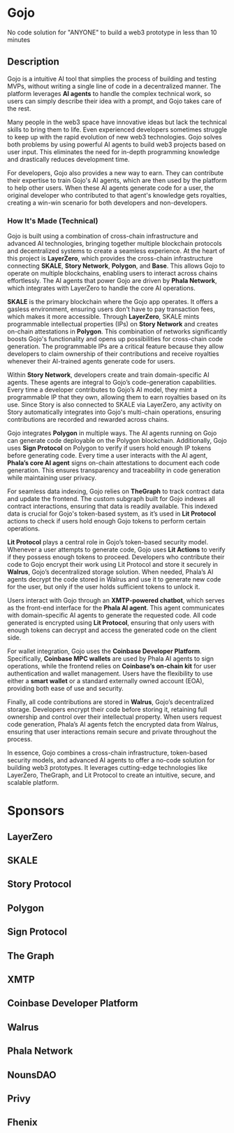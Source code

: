 # Gojo

No code solution for "ANYONE" to build a web3 prototype in less than 10 minutes

## Description

Gojo is a intuitive AI tool that simplies the process of building and testing MVPs, without writing a single line of code in a decentralized manner. The platform leverages **AI agents** to handle the complex technical work, so users can simply describe their idea with a prompt, and Gojo takes care of the rest.

Many people in the web3 space have innovative ideas but lack the technical skills to bring them to life. Even experienced developers sometimes struggle to keep up with the rapid evolution of new web3 technologies. Gojo solves both problems by using powerful AI agents to build web3 projects based on user input. This eliminates the need for in-depth programming knowledge and drastically reduces development time.

For developers, Gojo also provides a new way to earn. They can contribute their expertise to train Gojo's AI agents, which are then used by the platform to help other users. When these AI agents generate code for a user, the original developer who contributed to that agent's knowledge gets royalties, creating a win-win scenario for both developers and non-developers.

### How It's Made (Technical)

Gojo is built using a combination of cross-chain infrastructure and advanced AI technologies, bringing together multiple blockchain protocols and decentralized systems to create a seamless experience. At the heart of this project is **LayerZero**, which provides the cross-chain infrastructure connecting **SKALE**, **Story Network**, **Polygon**, and **Base**. This allows Gojo to operate on multiple blockchains, enabling users to interact across chains effortlessly. The AI agents that power Gojo are driven by **Phala Network**, which integrates with LayerZero to handle the core AI operations.

**SKALE** is the primary blockchain where the Gojo app operates. It offers a gasless environment, ensuring users don't have to pay transaction fees, which makes it more accessible. Through **LayerZero**, SKALE mints programmable intellectual properties (IPs) on **Story Network** and creates on-chain attestations in **Polygon**. This combination of networks significantly boosts Gojo's functionality and opens up possibilities for cross-chain code generation. The programmable IPs are a critical feature because they allow developers to claim ownership of their contributions and receive royalties whenever their AI-trained agents generate code for users.

Within **Story Network**, developers create and train domain-specific AI agents. These agents are integral to Gojo’s code-generation capabilities. Every time a developer contributes to Gojo’s AI model, they mint a programmable IP that they own, allowing them to earn royalties based on its use. Since Story is also connected to SKALE via LayerZero, any activity on Story automatically integrates into Gojo's multi-chain operations, ensuring contributions are recorded and rewarded across chains.

Gojo integrates **Polygon** in multiple ways. The AI agents running on Gojo can generate code deployable on the Polygon blockchain. Additionally, Gojo uses **Sign Protocol** on Polygon to verify if users hold enough IP tokens before generating code. Every time a user interacts with the AI agent, **Phala’s core AI agent** signs on-chain attestations to document each code generation. This ensures transparency and traceability in code generation while maintaining user privacy.

For seamless data indexing, Gojo relies on **TheGraph** to track contract data and update the frontend. The custom subgraph built for Gojo indexes all contract interactions, ensuring that data is readily available. This indexed data is crucial for Gojo's token-based system, as it’s used in **Lit Protocol** actions to check if users hold enough Gojo tokens to perform certain operations.

**Lit Protocol** plays a central role in Gojo’s token-based security model. Whenever a user attempts to generate code, Gojo uses **Lit Actions** to verify if they possess enough tokens to proceed. Developers who contribute their code to Gojo encrypt their work using Lit Protocol and store it securely in **Walrus**, Gojo’s decentralized storage solution. When needed, Phala’s AI agents decrypt the code stored in Walrus and use it to generate new code for the user, but only if the user holds sufficient tokens to unlock it.

Users interact with Gojo through an **XMTP-powered chatbot**, which serves as the front-end interface for the **Phala AI agent**. This agent communicates with domain-specific AI agents to generate the requested code. All code generated is encrypted using **Lit Protocol**, ensuring that only users with enough tokens can decrypt and access the generated code on the client side.

For wallet integration, Gojo uses the **Coinbase Developer Platform**. Specifically, **Coinbase MPC wallets** are used by Phala AI agents to sign operations, while the frontend relies on **Coinbase’s on-chain kit** for user authentication and wallet management. Users have the flexibility to use either a **smart wallet** or a standard externally owned account (EOA), providing both ease of use and security.

Finally, all code contributions are stored in **Walrus**, Gojo’s decentralized storage. Developers encrypt their code before storing it, retaining full ownership and control over their intellectual property. When users request code generation, Phala’s AI agents fetch the encrypted data from Walrus, ensuring that user interactions remain secure and private throughout the process.

In essence, Gojo combines a cross-chain infrastructure, token-based security models, and advanced AI agents to offer a no-code solution for building web3 prototypes. It leverages cutting-edge technologies like LayerZero, TheGraph, and Lit Protocol to create an intuitive, secure, and scalable platform.

# Sponsors

## LayerZero

## SKALE

## Story Protocol

## Polygon

## Sign Protocol

## The Graph

## XMTP

## Coinbase Developer Platform

## Walrus

## Phala Network

## NounsDAO

## Privy
 
## Fhenix
